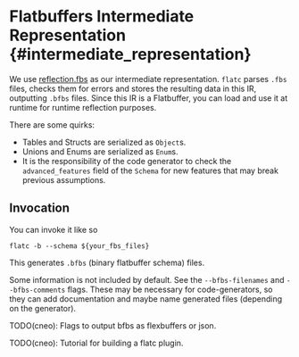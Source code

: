 # Flatbuffers Intermediate Representation {#intermediate_representation}

We use [reflection.fbs](https://github.com/google/flatbuffers/blob/master/reflection/reflection.fbs)
as our intermediate representation. `flatc` parses `.fbs` files, checks them for
errors and stores the resulting data in this IR, outputting `.bfbs` files.
Since this IR is a Flatbuffer, you can load and use it at runtime for runtime reflection purposes.

There are some quirks: 
- Tables and Structs are serialized as `Object`s.
- Unions and Enums are serialized as `Enum`s.
- It is the responsibility of the code generator to check the `advanced_features`
  field of the `Schema` for new features that may break previous assumptions.


## Invocation 
You can invoke it like so
```{.sh}
flatc -b --schema ${your_fbs_files}
```
This generates `.bfbs` (binary flatbuffer schema) files.

Some information is not included by default. See the `--bfbs-filenames` and
`--bfbs-comments` flags. These may be necessary for code-generators, so they can
add documentation and maybe name generated files (depending on the generator).


TODO(cneo): Flags to output bfbs as flexbuffers or json.

TODO(cneo): Tutorial for building a flatc plugin.
